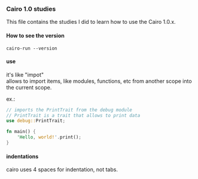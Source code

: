 ### Cairo 1.0 studies

This file contains the studies I did to learn how to use the Cairo 1.0.x.<br>

#### How to see the version

```
cairo-run --version
```

#### use

it's like "impot" <br>
allows to import items, like modules, functions, etc from another scope into the current scope.<br>

ex.:<br>

```rs
// imports the PrintTrait from the debug module
// PrintTrait is a trait that allows to print data
use debug::PrintTrait;

fn main() {
    'Hello, world!'.print();
}
```

#### indentations

cairo uses 4 spaces for indentation, not tabs.<br>
